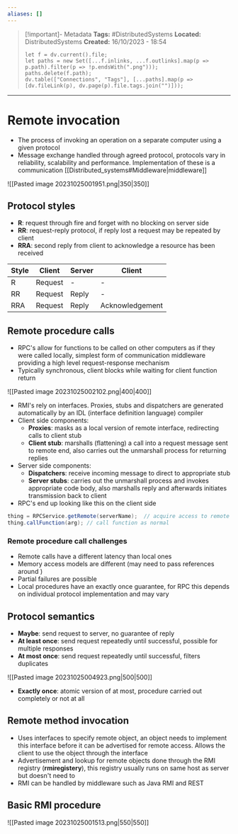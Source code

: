 ```yaml
---
aliases: []
---
```


> [!important]- Metadata
> **Tags:** #DistributedSystems 
> **Located:** DistributedSystems
> **Created:** 16/10/2023 - 18:54
> ```dataviewjs
> let f = dv.current().file;
> let paths = new Set([...f.inlinks, ...f.outlinks].map(p => p.path).filter(p => !p.endsWith(".png")));
> paths.delete(f.path);
> dv.table(["Connections", "Tags"], [...paths].map(p => [dv.fileLink(p), dv.page(p).file.tags.join("")]));
> ```

___
# Remote invocation
- The process of invoking an operation on a separate computer using a given protocol
- Message exchange handled through agreed protocol, protocols vary in reliability, scalability and performance. Implementation of these is a communication [[Distributed_systems#Middleware|middleware]]

![[Pasted image 20231025001951.png|350|350]]

## Protocol styles
- **R**: request through fire and forget with no blocking on server side 
- **RR**: request-reply protocol, if reply lost a request may be repeated by client
- **RRA**: second reply from client to acknowledge a resource has been received 

| Style | Client  | Server | Client |
| ----- | ------- | ------ | ------ |
| R     | Request | -      | -      |
| RR    | Request | Reply  | -      |
| RRA      |Request         |Reply        |Acknowledgement        |

## Remote procedure calls
- RPC's allow for functions to be called on other computers as if they were called locally, simplest form of communication middleware providing a high level request-response mechanism
- Typically synchronous, client blocks while waiting for client function return 

![[Pasted image 20231025002102.png|400|400]]

- RMI's rely on interfaces. Proxies, stubs and dispatchers are generated automatically by an IDL (interface definition language) compiler 
- Client side components:
	- **Proxies**: masks as a local version of remote interface, redirecting calls to client stub 
	- **Client stub**: marshalls (flattening) a call into a request message sent to remote end, also carries out the unmarshall process for returning replies 
- Server side components:
	- **Dispatchers**: receive incoming message to direct to appropriate stub 
	- **Server stubs**: carries out the unmarshall process and invokes appropriate code body, also marshalls reply and afterwards initiates transmission back to client
- RPC's end up looking like this on the client side 
```java
thing = RPCService.getRemote(serverName);  // acquire access to remote entity 
thing.callFunction(arg); // call function as normal
```

### Remote procedure call challenges
- Remote calls have a different latency than local ones 
- Memory access models are different (may need to pass references around )
- Partial failures are possible
- Local procedures have an exactly once guarantee, for RPC this depends on individual protocol implementation and may vary

## Protocol semantics
- **Maybe**: send request to server, no guarantee of reply 
- **At least once**: send request repeatedly until successful, possible for multiple responses
- **At most once**: send request repeatedly until successful, filters duplicates 

![[Pasted image 20231025004923.png|500|500]]

- **Exactly once**: atomic version of at most, procedure carried out completely or not at all

## Remote method invocation
- Uses interfaces to specify remote object, an object needs to implement this interface before it can be advertised for remote access. Allows the client to use the object through the interface 
- Advertisement and lookup for remote objects done through the RMI registry (**rmiregistery**), this registry usually runs on same host as server but doesn't need to 
- RMI can be handled by middleware such as Java RMI and REST
## Basic RMI procedure

![[Pasted image 20231025001513.png|550|550]]
